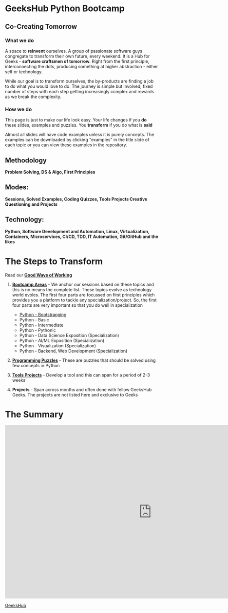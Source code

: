 # GeeksHub Python Bootcamp
## Co-Creating Tomorrow

### What we do
A space to __reinvent__ ourselves. A group of passionate software guys congregate to transform their own future, every weekend. It is a Hub for Geeks - __software craftsmen of tomorrow__. Right from the first principle, interconnecting the dots, producing something at higher abstraction - either self or technology.

While our goal is to transform ourselves, the by-products are finding a job to do what you would love to do. The journey is simple but involved, fixed number of steps with each step getting increasingly complex and rewards as we break the complexity.

### How we do
This page is just to make our life look easy. Your life changes if you __do__ these slides, examples and puzzles. You __transform__ if you do what is __said__

Almost all slides will have code examples unless it is purely concepts. The examples can be downloaded by clicking "examples" in the title slide of each topic or you can view these examples in the repository.

## Methodology
__Problem Solving, DS & Algo, First Principles__

## Modes:
__Sessions, Solved Examples, Coding Quizzes, Tools Projects Creative Questioning and Projects__

## Technology: 
__Python, Software Development and Automation, Linux, Virtualization, Containers, Microservices, CI/CD, TDD, IT Automation, Git/GitHub and the likes__

# The Steps to __Transform__

Read our [__Good Ways of Working__](good_ways_of_working.md)

1. __[Bootcamp Areas](topics/topics.md)__ - We anchor our sessions based on these topics and this is no means the complete list. These topics evolve as technology world evoles. The first four parts are focussed on first principles which provides you a platform to tackle any specialization/project. So, the first four parts are very important so that you do well in specialization

    * [Python - Bootstrapping](topics/python_bootstrapping.md)
    * Python - Basic
    * Python - Intermediate
    * Python - Pythonic
    * Python - Data Science Exposition (Specialization)
    * Python - AI/ML Exposition (Specialization)
    * Python - Visualization (Specialization)
    * Python - Backend, Web Development (Specialization)

2. __[Programming Puzzles](programming_puzzles.md)__ - These are puzzles that should be solved using few concepts in Python
3. __[Tools Projects](tools_projects.md)__ - Develop a tool and this can span for a period of 2-3 weeks
4. __Projects__ - Span across months and often done with fellow GeeksHub Geeks. The projects are not listed here and exclusive to Geeks

# The Summary

<iframe src="https://docs.google.com/presentation/d/e/2PACX-1vQxR_JnAiAnc15gTMTh2JGwgaA-kWcQDbODUSAqSNi8jOeg04pggKzV8L8pJBFLWJgZx2EUvBopEa3w/embed?start=true&loop=true&delayms=10000" frameborder="0" width="960" height="569" allowfullscreen="true" mozallowfullscreen="true" webkitallowfullscreen="true"></iframe>

[GeeksHub](https://www.geekshub.in)